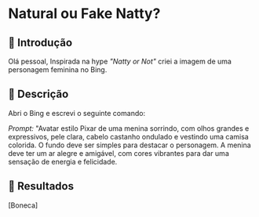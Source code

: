 # Natural ou Fake Natty? 

## 🚀 Introdução

Olá pessoal, Inspirada na hype _"Natty or Not"_ criei a imagem de uma personagem feminina no Bing. 

## 📒 Descrição

Abri o Bing e escrevi o seguinte comando:

*Prompt:* "Avatar estilo Pixar de uma menina sorrindo, com olhos grandes e expressivos, pele clara, cabelo castanho ondulado e vestindo uma camisa colorida. O fundo deve ser simples para destacar o personagem. A menina deve ter um ar alegre e amigável, com cores vibrantes para dar uma sensação de energia e felicidade.

## 🚀 Resultados

[Boneca] 
